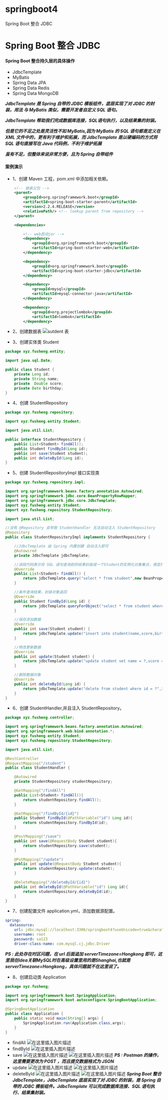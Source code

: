 # springboot4
Spring Boot 整合 JDBC
# Spring Boot 整合 JDBC

#### Spring Boot 整合持久层的具体操作
* JdbcTemplate
* MyBatis
* Spring Data JPA
* Spring Data Redis
* Spring Data MongoDB

***JdbcTemplate 是 Spring 自带的 JDBC 模板组件，底层实现了对 JDBC 的封装，用法 与 MyBatis 类似，需要开发者自定义 SQL 语句。***

***JdbcTemplate 帮助我们完成数据库连接，SQL语句执行，以及结果集的封装。***

***但是它的不足之处是灵活性不如 MyBatis,因为 MyBatis 的 SQL 语句都是定义在 XML 文件中的，更有利于维护和拓展，而 JdbcTemplate 是以硬编码的方式将 SQL 语句直接写在 Java 代码例，不利于维护拓展***

***虽有不足，但整体来说非常方便，且为 Spring 自带组件***

#### 案例演示

* 1、创建 Maven 工程，pom.xml 中添加相关依赖。
```xml
    <!-- 继承父包 -->
    <parent>
        <groupId>org.springframework.boot</groupId>
        <artifactId>spring-boot-starter-parent</artifactId>
        <version>2.2.4.RELEASE</version>
        <relativePath/> <!-- lookup parent from repository -->
    </parent>

    <dependencies>

        <!-- web启动jar -->
        <dependency>
            <groupId>org.springframework.boot</groupId>
            <artifactId>spring-boot-starter-web</artifactId>
        </dependency>

        <dependency>
            <groupId>org.springframework.boot</groupId>
            <artifactId>spring-boot-starter-jdbc</artifactId>
        </dependency>

        <dependency>
            <groupId>mysql</groupId>
            <artifactId>mysql-connector-java</artifactId>
        </dependency>

        <dependency>
            <groupId>org.projectlombok</groupId>
            <artifactId>lombok</artifactId>
        </dependency>
```

* 2、创建数据表
![sutdent 表](https://img-blog.csdnimg.cn/20200204112216754.png)

* 3、创建实体类 Student
```java
package xyz.fusheng.entity;

import java.sql.Date;

public class Student {
    private Long id;
    private String name;
    private  Double score;
    private Date birthday;
}
```
* 4、创建 StudentRepository 
```java
package xyz.fusheng.repository;

import xyz.fusheng.entity.Student;

import java.util.List;

public interface StudentRepository {   
    public List<Student> findAll();
    public Student findById(Long id);
    public int save(Student student);
    public int deleteById(Long id);
}
```
* 5、创建 StudentRepositoryImpl 接口实现类
```java
package xyz.fusheng.repository.impl;

import org.springframework.beans.factory.annotation.Autowired;
import org.springframework.jdbc.core.BeanPropertyRowMapper;
import org.springframework.jdbc.core.JdbcTemplate;
import xyz.fusheng.entity.Student;
import xyz.fusheng.repository.StudentRepository;

import java.util.List;

//没有 @Repository 会导致 StudentHandler 无法自动注入 StudentRepository
@Repository 
public class StudentRepositoryImpl implements StudentRepository {

    //JdbcTemplate 由 Spring 内置创建 自动注入即可
    @Autowired
    private JdbcTemplate jdbcTemplate;

    //该段代码表示将 SQL 语句查询到的结果封装成一个Student的实例化对象集合，很显然BeanPropertyRowMapper是RowMapper接口的一个实现类
    @Override
    public List<Student> findAll() {
        return jdbcTemplate.query("select * from student",new BeanPropertyRowMapper<Student>(Student.class));
    }

    //条件查询结果，封装对象返回
    @Override
    public Student findById(Long id) {
        return jdbcTemplate.queryForObject("select * from student where id = ?",new Object[]{id},new BeanPropertyRowMapper<Student>(Student.class));
    }

    //保存添加数据
    @Override
    public int save(Student student) {
        return jdbcTemplate.update("insert into student(name,score,birthday) value (?,?,?)", student.getName(),student.getScore(),student.getBirthday());
    }

    //修改更新数据
    @Override
    public int update(Student student) {
        return jdbcTemplate.update("update student set name = ?,score = ?,birthday = ? where id = ?", student.getName(),student.getScore(),student.getBirthday(),student.getId());
    }

    //删除数据对象
    @Override
    public int deleteById(Long id) {
        return jdbcTemplate.update("delete from student where id = ?",id);
    }
}
```
* 6、创建 StudentHandler,并且注入 StudentRepository。
```java
package xyz.fusheng.controller;

import org.springframework.beans.factory.annotation.Autowired;
import org.springframework.web.bind.annotation.*;
import xyz.fusheng.entity.Student;
import xyz.fusheng.repository.StudentRepository;

import java.util.List;

@RestController
@RequestMapping("/student")
public class StudentHandler {

    @Autowired
    private StudentRepository studentRepository;

    @GetMapping("/findAll")
    public List<Student> findAll(){
        return studentRepository.findAll();
    }

    @GetMapping("/findById/{id}")
    public Student findById(@PathVariable("id") Long id){
        return studentRepository.findById(id);
    }

    @PostMapping("/save")
    public int save(@RequestBody Student student){
        return studentRepository.save(student);
    }

    @PutMapping("/update")
    public int update(@RequestBody Student student){
        return studentRepository.update(student);
    }

    @DeleteMapping("/deleteById/{id}")
    public int deleteById(@PathVariable("id") Long id){
        return studentRepository.deleteById(id);
    }
}
```
* 7、创建配置文件 application.yml，添加数据源配置。
```yaml
spring:
  datasource:
    url: jdbc:mysql://localhost:3306/springboot4?useUnicode=true&charaterEncoding=UTF-8&serverTimezone=Hongkong
    username: root
    password: sa123
    driver-class-name: com.mysql.cj.jdbc.Driver
```
***PS : 此处存在时区问题，在 url 后面追加 serverTimezone=Hongkong 即可，这里我在Idea关联MySQL时在高级设置里用的是Shanghai,也就是serverTimezone=Hongkong，具体问题就不在这里说了。***

* 8、创建启动类 Application
```java
package xyz.fusheng;

import org.springframework.boot.SpringApplication;
import org.springframework.boot.autoconfigure.SpringBootApplication;

@SpringBootApplication
public class Application {
    public static void main(String[] args) {
        SpringApplication.run(Application.class,args);
    }
}
```
+ findAll
![在这里插入图片描述](https://img-blog.csdnimg.cn/20200204113151146.png?x-oss-process=image/watermark,type_ZmFuZ3poZW5naGVpdGk,shadow_10,text_aHR0cHM6Ly9ibG9nLmNzZG4ubmV0L3FxXzQyOTk5ODM1,size_16,color_FFFFFF,t_70)
+ findById
![在这里插入图片描述](https://img-blog.csdnimg.cn/20200204113308474.png?x-oss-process=image/watermark,type_ZmFuZ3poZW5naGVpdGk,shadow_10,text_aHR0cHM6Ly9ibG9nLmNzZG4ubmV0L3FxXzQyOTk5ODM1,size_16,color_FFFFFF,t_70)
+ save
![在这里插入图片描述](https://img-blog.csdnimg.cn/20200204114024573.png?x-oss-process=image/watermark,type_ZmFuZ3poZW5naGVpdGk,shadow_10,text_aHR0cHM6Ly9ibG9nLmNzZG4ubmV0L3FxXzQyOTk5ODM1,size_16,color_FFFFFF,t_70)
![在这里插入图片描述](https://img-blog.csdnimg.cn/20200204114116370.png?x-oss-process=image/watermark,type_ZmFuZ3poZW5naGVpdGk,shadow_10,text_aHR0cHM6Ly9ibG9nLmNzZG4ubmV0L3FxXzQyOTk5ODM1,size_16,color_FFFFFF,t_70)
***PS : Postman 的操作，这里需要更改为 POST ，而且提交数据格式为 JSON***
+ update
![在这里插入图片描述](https://img-blog.csdnimg.cn/20200204114419323.png?x-oss-process=image/watermark,type_ZmFuZ3poZW5naGVpdGk,shadow_10,text_aHR0cHM6Ly9ibG9nLmNzZG4ubmV0L3FxXzQyOTk5ODM1,size_16,color_FFFFFF,t_70)
![在这里插入图片描述](https://img-blog.csdnimg.cn/20200204114528231.png?x-oss-process=image/watermark,type_ZmFuZ3poZW5naGVpdGk,shadow_10,text_aHR0cHM6Ly9ibG9nLmNzZG4ubmV0L3FxXzQyOTk5ODM1,size_16,color_FFFFFF,t_70)
+ deleteById
![在这里插入图片描述](https://img-blog.csdnimg.cn/20200204114645659.png?x-oss-process=image/watermark,type_ZmFuZ3poZW5naGVpdGk,shadow_10,text_aHR0cHM6Ly9ibG9nLmNzZG4ubmV0L3FxXzQyOTk5ODM1,size_16,color_FFFFFF,t_70)
![在这里插入图片描述](https://img-blog.csdnimg.cn/20200204114713918.png?x-oss-process=image/watermark,type_ZmFuZ3poZW5naGVpdGk,shadow_10,text_aHR0cHM6Ly9ibG9nLmNzZG4ubmV0L3FxXzQyOTk5ODM1,size_16,color_FFFFFF,t_70)
***Spring Boot 整合 JdbcTemplate，JdbcTemplate 底层实现了对 JDBC 的封装，是 Spring 自带的 JDBC 模板组件。JdbcTemplate 可以完成数据库连接、SQL 语句执行、结果集封装。***
